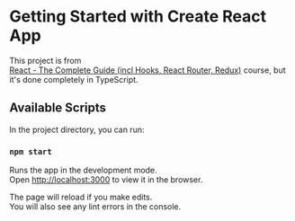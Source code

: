 # Getting Started with Create React App

This project is from\
[React - The Complete Guide (incl Hooks, React Router, Redux)](https://www.udemy.com/course/react-the-complete-guide-incl-redux/) course, but it's done completely in TypeScript.

## Available Scripts

In the project directory, you can run:

### `npm start`

Runs the app in the development mode.\
Open [http://localhost:3000](http://localhost:3000) to view it in the browser.

The page will reload if you make edits.\
You will also see any lint errors in the console.
